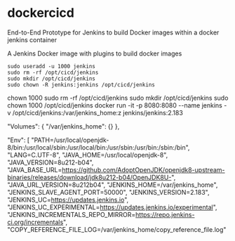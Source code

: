# dockercicd
End-to-End Prototype for Jenkins to build Docker images within a docker jenkins container

A Jenkins Docker image with plugins to build docker images

```
sudo useradd -u 1000 jenkins
sudo rm -rf /opt/cicd/jenkins
sudo mkdir /opt/cicd/jenkins
sudo chown -R jenkins:jenkins /opt/cicd/jenkins
```

chown 1000
sudo rm -rf /opt/cicd/jenkins
sudo mkdir /opt/cicd/jenkins
sudo chown 1000 /opt/cicd/jenkins
docker run -it -p 8080:8080 --name jenkins -v /opt/cicd/jenkins:/var/jenkins_home:z jenkins/jenkins:2.183

"Volumes": {
	"/var/jenkins_home": {}
},
 
"Env": [
	"PATH=/usr/local/openjdk-8/bin:/usr/local/sbin:/usr/local/bin:/usr/sbin:/usr/bin:/sbin:/bin",
	"LANG=C.UTF-8",
	"JAVA_HOME=/usr/local/openjdk-8",
	"JAVA_VERSION=8u212-b04",	"JAVA_BASE_URL=https://github.com/AdoptOpenJDK/openjdk8-upstream-binaries/releases/download/jdk8u212-b04/OpenJDK8U-",
	"JAVA_URL_VERSION=8u212b04",
	"JENKINS_HOME=/var/jenkins_home",
	"JENKINS_SLAVE_AGENT_PORT=50000",
	"JENKINS_VERSION=2.183",
	"JENKINS_UC=https://updates.jenkins.io",
	"JENKINS_UC_EXPERIMENTAL=https://updates.jenkins.io/experimental",
	"JENKINS_INCREMENTALS_REPO_MIRROR=https://repo.jenkins-ci.org/incrementals",
	"COPY_REFERENCE_FILE_LOG=/var/jenkins_home/copy_reference_file.log"




